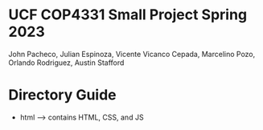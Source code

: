 # UCF COP4331 Small Project Spring 2023
John Pacheco, Julian Espinoza, Vicente Vicanco Cepada, Marcelino Pozo, Orlando Rodriguez, Austin Stafford

# Directory Guide

- html --> contains HTML, CSS, and JS

